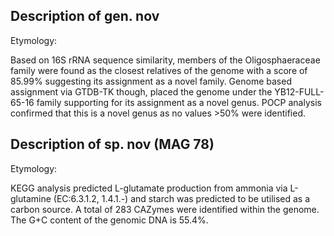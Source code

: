 ## Description of  gen. nov 

Etymology:

Based on 16S rRNA sequence similarity, members of the Oligosphaeraceae family were found as the closest relatives of the genome
with a score of 85.99% suggesting its assignment as a novel family.
Genome based assignment via GTDB-TK though, placed the genome under the YB12-FULL-65-16 family supporting for its assignment as 
a novel genus. 
POCP analysis confirmed that this is a novel genus as no values >50% were identified.
<!-- Both YB12-FULL-65-16 and Oligosphaeraceae are members of the Lentisphaeria class. -->

## Description of  sp. nov (MAG 78)

Etymology:

KEGG analysis predicted L-glutamate production from ammonia via L-glutamine (EC:6.3.1.2, 1.4.1.-)
and starch was predicted to be utilised as a carbon source. 
A total of 283 CAZymes were identified within the genome.
The G+C content of the genomic DNA is 55.4%.


